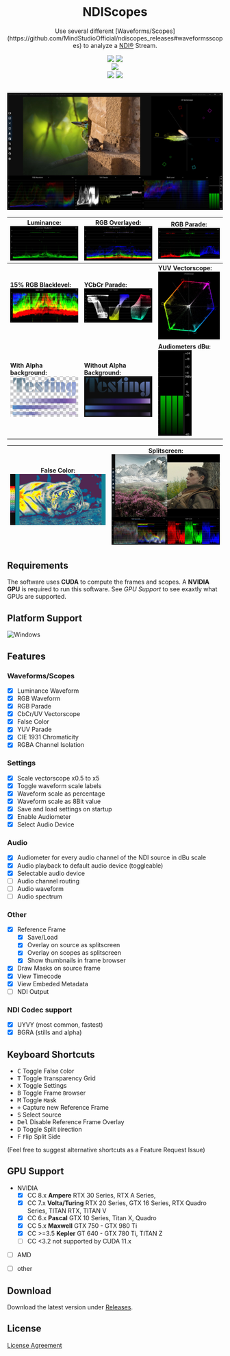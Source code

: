 <h1 align="center"> NDIScopes</h1>
<p align="center">
Use several different [Waveforms/Scopes](https://github.com/MindStudioOfficial/ndiscopes_releases#waveformsscopes) to analyze a <a href="https://ndi.tv">NDI®</a> Stream. 
</p>

<div align="center">

<a href="https://github.com/MindStudioOfficial/ndiscopes_releases/releases">
<img src="https://img.shields.io/github/downloads-pre/MindStudioOfficial/ndiscopes_releases/total?style=flat-square&label=Downloads"></a>
<a href="https://github.com/MindStudioOfficial/ndiscopes_releases/releases">
<img src="https://img.shields.io/github/downloads-pre/MindStudioOfficial/ndiscopes_releases/latest/total?style=flat-square&label=Downloads@latest"></a>
<!--<a href="">
<img src="https://img.shields.io/tokei/lines/github/MindStudioOfficial/ndiscopes_releases"></a>-->

</div>
<div align="center">

<a href="https://github.com/MindStudioOfficial/ndiscopes_releases/releases">
<img src="https://img.shields.io/github/v/release/MindStudioOfficial/ndiscopes_releases?style=flat-square&include_prereleases&label=Version"></a>


</div>
<div align="center">

<a href="https://github.com/MindStudioOfficial/ndiscopes_releases">
<img src="https://img.shields.io/github/stars/MindStudioOfficial/ndiscopes_releases?style=flat-square"></a>
<a href="https://github.com/MindStudioOfficial/ndiscopes_releases">
<img src="https://img.shields.io/github/watchers/MindStudioOfficial/ndiscopes_releases?style=flat-square"></a>

</div>
<br>

![Screenshot](blob/sc7.jpg)

| Luminance: ![Luma Waveform](blob/sc_luma.jpg) | RGB Overlayed: ![RGB Waveform](blob/sc_rgb.jpg) | RGB Parade: ![RGB Parade](blob/sc_rgbParade.jpg) |
| ---------------------------------- | -------------------------------- | --- |
| **15% RGB Blacklevel:**  ![Black Level](blob/sc_blacklevel.jpg) | **YCbCr Parade:** ![YUV Parade](blob/sc_yuvparade.jpg) | **YUV Vectorscope:** ![Vectorscope](blob/sc_vectorscope.jpg) |
| **With Alpha background:**  ![Alpha Background](blob/sc_alpha.jpg) |  **Without Alpha Background:**![Alpha Background](blob/sc_alpha2.jpg) | **Audiometers dBu:** <br><img src="blob/sc_audiometers.jpg" height=200> |

| False Color: ![False Color](blob/sc_falseColor2.jpg) | Splitscreen:![Splitscreen](blob/sc_splitscreen.jpg) |
| --- | --- |

## Requirements

The software uses **CUDA** to compute the frames and scopes. A **NVIDIA GPU** is required to run this software. See *GPU Support* to see exaxtly what GPUs are supported.

## Platform Support

![Windows](https://upload.wikimedia.org/wikipedia/commons/thumb/4/48/Windows_logo_-_2012_%28dark_blue%29.svg/88px-Windows_logo_-_2012_%28dark_blue%29.svg.png)

## Features

### Waveforms/Scopes
- [x] Luminance Waveform
- [x] RGB Waveform
- [x] RGB Parade
- [x] CbCr/UV Vectorscope
- [x] False Color
- [x] YUV Parade
- [x] CIE 1931 Chromaticity
- [x] RGBA Channel Isolation

### Settings
- [x] Scale vectorscope x0.5 to x5
- [x] Toggle waveform scale labels
- [x] Waveform scale as percentage
- [x] Waveform scale as 8Bit value
- [x] Save and load settings on startup
- [x] Enable Audiometer 
- [x] Select Audio Device

### Audio
- [x] Audiometer for every audio channel of the NDI source in dBu scale
- [x] Audio playback to default audio device (toggleable) 
- [x] Selectable audio device
- [ ] Audio channel routing
- [ ] Audio waveform
- [ ] Audio spectrum

### Other
- [x] Reference Frame
  - [x] Save/Load
  - [x] Overlay on source as splitscreen
  - [x] Overlay on scopes as splitscreen
  - [x] Show thumbnails in frame browser
- [x] Draw Masks on source frame
- [X] View Timecode
- [X] View Embeded Metadata
- [ ] NDI Output
### NDI Codec support
- [x] UYVY (most common, fastest)
- [x] BGRA (stills and alpha)

## Keyboard Shortcuts

- <kbd>C</kbd> Toggle False `C`olor
- <kbd>T</kbd> Toggle `T`ransparency Grid
- <kbd>X</kbd> Toggle Settings
- <kbd>B</kbd> Toggle Frame `B`rowser
- <kbd>M</kbd> Toggle `M`ask
- <kbd>+</kbd> Capture new Reference Frame
- <kbd>S</kbd> Select `S`ource
- <kbd>Del</kbd> Disable Reference Frame Overlay
- <kbd>D</kbd> Toggle Split `D`irection
- <kbd>F</kbd> `F`lip Split Side

(Feel free to suggest alternative shortcuts as a Feature Request Issue)

## GPU Support
- NVIDIA
  - [x] CC 8.x **Ampere** RTX 30 Series, RTX A Series,
  - [x] CC 7.x **Volta/Turing** RTX 20 Series, GTX 16 Series, RTX Quadro Series, TITAN RTX, TITAN V
  - [x] CC 6.x **Pascal** GTX 10 Series, Titan X, Quadro
  - [x] CC 5.x **Maxwell** GTX 750 - GTX 980 Ti
  - [x] CC >=3.5 **Kepler** GT 640 - GTX 780 Ti, TITAN Z 
  - [ ] CC <3.2 not supported by CUDA 11.x
- [ ] AMD
- [ ] other
  

## Download

Download the latest version under [Releases](https://github.com/MindStudioOfficial/ndiscopes_releases/releases).


## License

[License Agreement](license.md)
